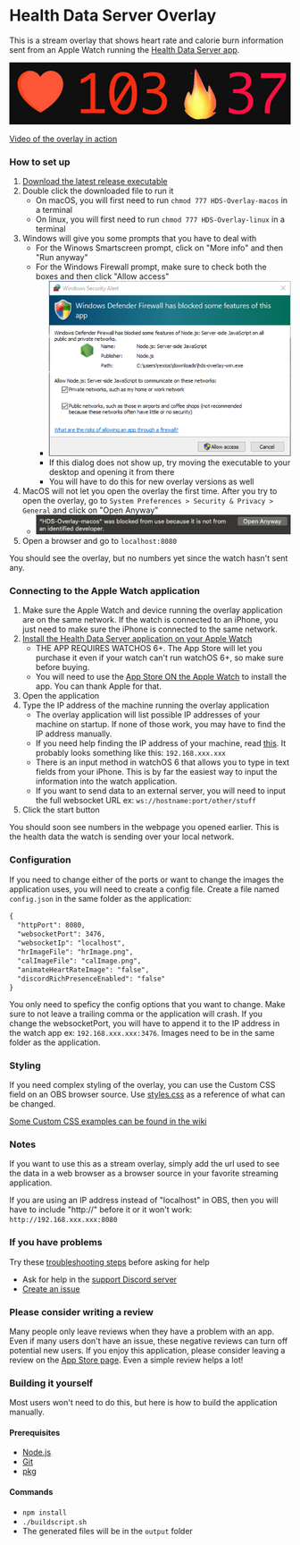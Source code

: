 # Health Data Server Overlay
This is a stream overlay that shows heart rate and calorie burn information sent from an Apple Watch running the [Health Data Server app](https://apps.apple.com/app/apple-store/id1496042074?pt=118722341&ct=GitHub&mt=8).

![Preview Image](https://github.com/Rexios80/Health-Data-Server-Overlay/raw/master/readme_assets/PreviewImage.gif)

[Video of the overlay in action](https://www.youtube.com/watch?v=CFGlA7JWUFo)

### How to set up
1. [Download the latest release executable](https://github.com/Rexios80/Health-Data-Server-Overlay/releases)
2. Double click the downloaded file to run it
    - On macOS, you will first need to run `chmod 777 HDS-Overlay-macos` in a terminal
    - On linux, you will first need to run `chmod 777 HDS-Overlay-linux` in a terminal
3. Windows will give you some prompts that you have to deal with
    - For the Winows Smartscreen prompt, click on "More info" and then "Run anyway"
    - For the Windows Firewall prompt, make sure to check both the boxes and then click "Allow access"
        - ![Firewall Dialog](https://github.com/Rexios80/Health-Data-Server-Overlay/raw/master/readme_assets/firewall-dialog.png)
        - If this dialog does not show up, try moving the executable to your desktop and opening it from there
        - You will have to do this for new overlay versions as well
4. MacOS will not let you open the overlay the first time. After you try to open the overlay, go to `System Preferences > Security & Privacy > General` and click on "Open Anyway"
    - ![macOS Security Page](https://github.com/Rexios80/Health-Data-Server-Overlay/raw/master/readme_assets/macos-security-page.png)
5. Open a browser and go to `localhost:8080`

You should see the overlay, but no numbers yet since the watch hasn't sent any.

### Connecting to the Apple Watch application
1. Make sure the Apple Watch and device running the overlay application are on the same network. If the watch is connected to an iPhone, you just need to make sure the iPhone is connected to the same network.
2. [Install the Health Data Server application on your Apple Watch](https://apps.apple.com/us/app/health-data-server/id1496042074)
   - THE APP REQUIRES WATCHOS 6+. The App Store will let you purchase it even if your watch can't run watchOS 6+, so make sure before buying.
   - You will need to use the [App Store ON the Apple Watch](https://support.apple.com/guide/watch/get-more-apps-apd99e3c6a68/watchos) to install the app. You can thank Apple for that.
3. Open the application
4. Type the IP address of the machine running the overlay application
   - The overlay application will list possible IP addresses of your machine on startup. If none of those work, you may have to find the IP address manually.
   - If you need help finding the IP address of your machine, read [this](https://www.tp-link.com/us/support/faq/838/). It probably looks something like this: `192.168.xxx.xxx`
   - There is an input method in watchOS 6 that allows you to type in text fields from your iPhone. This is by far the easiest way to input the information into the watch application.
   - If you want to send data to an external server, you will need to input the full websocket URL ex: `ws://hostname:port/other/stuff`
5. Click the start button

You should soon see numbers in the webpage you opened earlier. This is the health data the watch is sending over your local network.

### Configuration
If you need to change either of the ports or want to change the images the application uses, you will need to create a config file. Create a file named `config.json` in the same folder as the application:
```
{
  "httpPort": 8080,
  "websocketPort": 3476,
  "websocketIp": "localhost",
  "hrImageFile": "hrImage.png",
  "calImageFile": "calImage.png",
  "animateHeartRateImage": "false",
  "discordRichPresenceEnabled": "false"
}
```
You only need to speficy the config options that you want to change. Make sure to not leave a trailing comma or the application will crash. If you change the websocketPort, you will have to append it to the IP address in the watch app ex: `192.168.xxx.xxx:3476`. Images need to be in the same folder as the application.

### Styling
If you need complex styling of the overlay, you can use the Custom CSS field on an OBS browser source. Use [styles.css](public/styles.css) as a reference of what can be changed.

[Some Custom CSS examples can be found in the wiki](https://github.com/Rexios80/Health-Data-Server-Overlay/wiki/Custom-CSS-Examples)

### Notes
If you want to use this as a stream overlay, simply add the url used to see the data in a web browser as a browser source in your favorite streaming application.

If you are using an IP address instead of "localhost" in OBS, then you will have to include "http://" before it or it won't work: `http://192.168.xxx.xxx:8080`

### If you have problems
Try these [troubleshooting steps](https://github.com/Rexios80/Health-Data-Server-Overlay/wiki/Troubleshooting) before asking for help
- Ask for help in the [support Discord server](https://discord.gg/FayYYcm)
- [Create an issue](https://github.com/Rexios80/Health-Data-Server-Overlay/issues/new?assignees=&labels=&template=bug-report.md&title=)

### Please consider writing a review
Many people only leave reviews when they have a problem with an app. Even if many users don't have an issue, these negative reviews can turn off potential new users. If you enjoy this application, please consider leaving a review on the [App Store page](https://apps.apple.com/app/apple-store/id1496042074?pt=118722341&ct=GitHub&mt=8). Even a simple review helps a lot!

### Building it yourself
Most users won't need to do this, but here is how to build the application manually.

#### Prerequisites
   - [Node.js](https://nodejs.org/)
   - [Git](https://git-scm.com/)
   - [pkg](https://github.com/vercel/pkg)

#### Commands
   - `npm install`
   - `./buildscript.sh`
   - The generated files will be in the `output` folder
